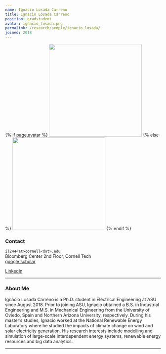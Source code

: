 ```yaml
---
name: Ignacio Losada Carreno
title: Ignacio Losada Carreno
position: gradstudent
avatar: ignacio_losada.png
permalink: /research/people/ignacio_losada/
joined: 2018
---
```


{% if page.avatar %}
<img width="300" src="{{site.baseurl}}/images/people/{{page.avatar}}" data-action="zoom">
{% else %}
<img width="300" src="https://evansheline.com/wp-content/uploads/2011/02/facebook-Storm-Trooper.jpg"  data-action="zoom">
{% endif %}

### Contact

<i class="fa fa-envelope-o"></i> `il244<at>cornell<dot>.edu`<br>
<i class="fa fa-building"></i> Bloomberg Center 2nd Floor, Cornell Tech <br>
<i class="fa fa-google"></i> [google scholar](https://scholar.google.com/citations?user=Er5LTCYAAAAJ&hl=en) <br>

<!-- <i class="fa fa-bar-chart"></i> [Personal Website](https://nikhil-ravi.github.io/)  <br> -->

<i class="fa fa-linkedin"></i> [LinkedIn](https://www.linkedin.com/in/ignacio-losada-0879457b/) <br>

<hr>

### About Me

Ignacio Losada Carreno is a Ph.D. student in Electrical Engineering at ASU since August 2018. Prior to joining ASU, Ignacio obtained a B.S. in Industrial Engineering and M.S. in Mechanical Engineering from the University of Oviedo, Spain and Northern Arizona University, respectively. During his master’s studies, Ignacio worked at the National Renewable Energy Laboratory where he studied the impacts of climate change on wind and solar electricity generation. His research interests include modelling and simulation of large-scale interdependent energy systems, renewable energy resources and big data analytics.

<hr>
